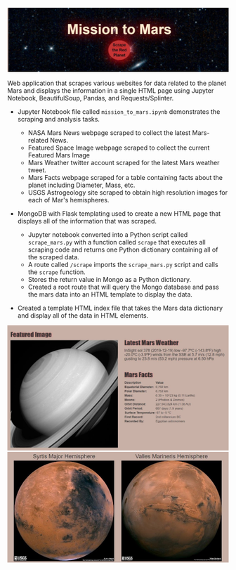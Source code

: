![Mission to Mars Header](https://github.com/scottinsactown/Mission-to-Mars--scraping/blob/master/Mission_top_med.jpg)

Web application that scrapes various websites for data related to the planet Mars and displays the information in a single HTML page using Jupyter Notebook, BeautifulSoup, Pandas, and Requests/Splinter.
* Jupyter Notebook file called `mission_to_mars.ipynb` demonstrates the scraping and analysis tasks.
  * NASA Mars News webpage scraped to collect the latest Mars-related News.
  * Featured Space Image webpage scraped to collect the current Featured Mars Image
  * Mars Weather twitter account scraped for the latest Mars weather tweet.
  * Mars Facts webpage scraped for a table containing facts about the planet including Diameter, Mass, etc.
  * USGS Astrogeology site scraped to obtain high resolution images for each of Mar's hemispheres.
  
* MongoDB with Flask templating used to create a new HTML page that displays all of the information that was scraped.
  * Jupyter notebook converted into a Python script called `scrape_mars.py` with a function called `scrape` that executes all scraping code and returns one Python dictionary containing all of the scraped data.
  * A route called `/scrape` imports the `scrape_mars.py` script and calls the `scrape` function.
  * Stores the return value in Mongo as a Python dictionary.
  * Created a root route that will query the Mongo database and pass the mars data into an HTML template to display the data.
  
* Created a template HTML index file that takes the Mars data dictionary and display all of the data in HTML elements.

![Mission to Mars Contet1](https://github.com/scottinsactown/Mission-to-Mars--scraping/blob/master/Mission_middle.jpg)
![Mission to Mars Content2](https://github.com/scottinsactown/Mission-to-Mars--scraping/blob/master/Mission_bottom.jpg)
